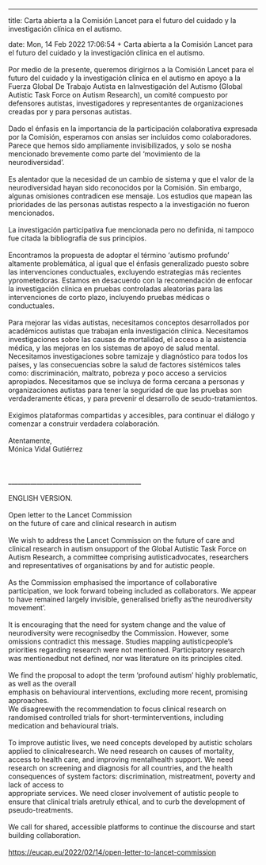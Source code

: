 ---

title: Carta abierta a la Comisión Lancet para el futuro del cuidado y la investigación clínica en el autismo.

date: Mon, 14 Feb 2022 17:06:54 +
Carta abierta a la Comisión Lancet para el futuro del cuidado y la investigación clínica en el autismo.<br><br>Por medio de la presente, queremos dirigirnos a la Comisión Lancet para el futuro del cuidado y la investigación clínica en el autismo en apoyo a la Fuerza Global De Trabajo Autista en laInvestigación del Autismo (Global Autistic Task Force on Autism Research), un comité compuesto por defensores autistas, investigadores y representantes de organizaciones creadas por y para personas autistas.<br><br>Dado el énfasis en la importancia de la participación colaborativa expresada por la Comisión, esperamos con ansias ser incluidos como colaboradores. Parece que hemos sido ampliamente invisibilizados, y solo se nosha mencionado brevemente como parte del ‘movimiento de la neurodiversidad’.<br><br>Es alentador que la necesidad de un cambio de sistema y que el valor de la neurodiversidad hayan sido reconocidos por la Comisión. Sin embargo, algunas omisiones contradicen ese mensaje. Los estudios que mapean las prioridades de las personas autistas respecto a la investigación no fueron mencionados. <br><br>La investigación participativa fue mencionada pero no definida, ni tampoco fue citada la bibliografía de sus principios.<br><br>Encontramos la propuesta de adoptar el término ‘autismo profundo’ altamente problemática, al igual que el énfasis generalizado puesto sobre las intervenciones conductuales, excluyendo estrategias más recientes yprometedoras. Estamos en desacuerdo con la recomendación de enfocar la investigación clínica en pruebas controladas aleatorias para las intervenciones de corto plazo, incluyendo pruebas médicas o conductuales.<br><br>Para mejorar las vidas autistas, necesitamos conceptos desarrollados por académicos autistas que trabajan enla investigación clínica. Necesitamos investigaciones sobre las causas de mortalidad, el acceso a la asistencia médica, y las mejoras en los sistemas de apoyo de salud mental. Necesitamos investigaciones sobre tamizaje y diagnóstico para todos los países, y las consecuencias sobre la salud de factores sistémicos tales como: discriminación, maltrato, pobreza y poco acceso a servicios apropiados. Necesitamos que se incluya de forma cercana a personas y organizaciones autistas para tener la seguridad de que las pruebas son verdaderamente éticas, y para prevenir el desarrollo de seudo-tratamientos.<br><br>Exigimos plataformas compartidas y accesibles, para continuar el diálogo y comenzar a construir verdadera colaboración.<br><br>Atentamente,<br>Mónica Vidal Gutiérrez


<br /><br />__________________________________________<br /><br />ENGLISH VERSION.<br /><br />Open letter to the Lancet Commission<br />on the future of care and clinical research in autism<br /><br />We wish to address the Lancet Commission on the future of care and clinical research in autism onsupport of the Global Autistic Task Force on Autism Research, a committee comprising autisticadvocates, researchers and representatives of organisations by and for autistic people.<br /><br />As the Commission emphasised the importance of collaborative participation, we look forward tobeing included as collaborators. We appear to have remained largely invisible, generalised briefly as‘the neurodiversity movement’.<br /><br />It is encouraging that the need for system change and the value of neurodiversity were recognisedby the Commission. However, some omissions contradict this message. Studies mapping autisticpeople’s priorities regarding research were not mentioned. Participatory research was mentionedbut not defined, nor was literature on its principles cited.<br /><br />We find the proposal to adopt the term ‘profound autism’ highly problematic, as well as the overall<br />emphasis on behavioural interventions, excluding more recent, promising approaches.<br /> We disagreewith the recommendation to focus clinical research on randomised controlled trials for short-terminterventions, including medication and behavioural trials.<br /><br />To improve autistic lives, we need concepts developed by autistic scholars applied to clinicalresearch. We need research on causes of mortality, access to health care, and improving mentalhealth support. We need research on screening and diagnosis for all countries, and the health<br />consequences of system factors: discrimination, mistreatment, poverty and lack of access to<br />appropriate services. We need closer involvement of autistic people to ensure that clinical trials aretruly ethical, and to curb the development of pseudo-treatments.<br /><br />We call for shared, accessible platforms to continue the discourse and start building collaboration.<br /><br />https://eucap.eu/2022/02/14/open-letter-to-lancet-commission

